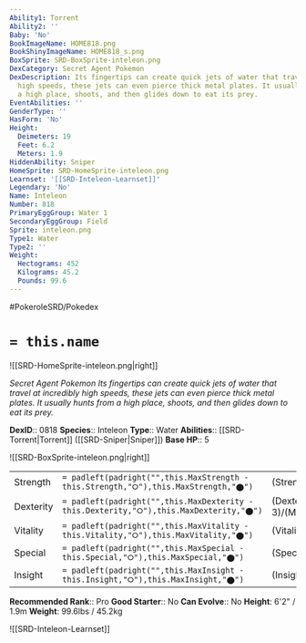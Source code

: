 ```yaml
---
Ability1: Torrent
Ability2: ''
Baby: 'No'
BookImageName: HOME818.png
BookShinyImageName: HOME818_s.png
BoxSprite: SRD-BoxSprite-inteleon.png
DexCategory: Secret Agent Pokemon
DexDescription: Its fingertips can create quick jets of water that travel at incredibly
  high speeds, these jets can even pierce thick metal plates. It usually hunts from
  a high place, shoots, and then glides down to eat its prey.
EventAbilities: ''
GenderType: ''
HasForm: 'No'
Height:
  Deimeters: 19
  Feet: 6.2
  Meters: 1.9
HiddenAbility: Sniper
HomeSprite: SRD-HomeSprite-inteleon.png
Learnset: '[[SRD-Inteleon-Learnset]]'
Legendary: 'No'
Name: Inteleon
Number: 818
PrimaryEggGroup: Water 1
SecondaryEggGroup: Field
Sprite: inteleon.png
Type1: Water
Type2: ''
Weight:
  Hectograms: 452
  Kilograms: 45.2
  Pounds: 99.6
---
```


#PokeroleSRD/Pokedex

# `= this.name`

![[SRD-HomeSprite-inteleon.png|right]]

*Secret Agent Pokemon*
*Its fingertips can create quick jets of water that travel at incredibly high speeds, these jets can even pierce thick metal plates. It usually hunts from a high place, shoots, and then glides down to eat its prey.*

**DexID**:: 0818
**Species**:: Inteleon
**Type**:: Water
**Abilities**:: [[SRD-Torrent|Torrent]] ([[SRD-Sniper|Sniper]])
**Base HP**:: 5

![[SRD-BoxSprite-inteleon.png|right]]

|           |                                                                                        |                                          |
| --------- | -------------------------------------------------------------------------------------- | ---------------------------------------- |
| Strength  | `= padleft(padright("",this.MaxStrength - this.Strength,"⭘"),this.MaxStrength,"⬤")`    | (Strength::2)/(MaxStrength::5)   |
| Dexterity | `= padleft(padright("",this.MaxDexterity - this.Dexterity,"⭘"),this.MaxDexterity,"⬤")` | (Dexterity:: 3)/(MaxDexterity::7) |
| Vitality  | `= padleft(padright("",this.MaxVitality - this.Vitality,"⭘"),this.MaxVitality,"⬤")`    | (Vitality::2)/(MaxVitality::4)   |
| Special   | `= padleft(padright("",this.MaxSpecial - this.Special,"⭘"),this.MaxSpecial,"⬤")`       | (Special::3)/(MaxSpecial::7)     |
| Insight   | `= padleft(padright("",this.MaxInsight - this.Insight,"⭘"),this.MaxInsight,"⬤")`       | (Insight::2)/(MaxInsight::4)     |

**Recommended Rank**:: Pro
**Good Starter**:: No
**Can Evolve**:: No
**Height**: 6'2" / 1.9m
**Weight**: 99.6lbs / 45.2kg

![[SRD-Inteleon-Learnset]]